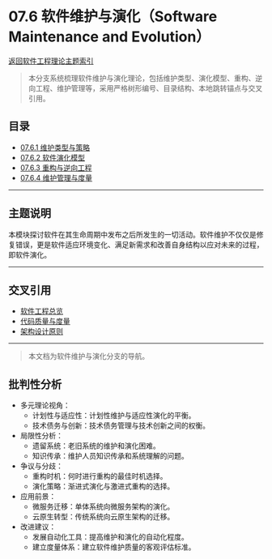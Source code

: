 # 07.6 软件维护与演化（Software Maintenance and Evolution）

[返回软件工程理论主题索引](README.md)

> 本分支系统梳理软件维护与演化理论，包括维护类型、演化模型、重构、逆向工程、维护管理等，采用严格树形编号、目录结构、本地跳转锚点与交叉引用。

## 目录

- [07.6.1 维护类型与策略](07.6.1_Maintenance_Types_and_Strategies.md)
- [07.6.2 软件演化模型](07.6.2_Evolution_Models.md)
- [07.6.3 重构与逆向工程](07.6.3_Refactoring_and_Reverse_Engineering.md)
- [07.6.4 维护管理与度量](07.6.4_Maintenance_Management_and_Metrics.md)

---

## 主题说明

本模块探讨软件在其生命周期中发布之后所发生的一切活动。软件维护不仅仅是修复错误，更是软件适应环境变化、满足新需求和改善自身结构以应对未来的过程，即软件演化。

---

## 交叉引用

- [软件工程总览](README.md)
- [代码质量与度量](../07.5_Software_Quality_and_Testing/07.5.3_Code_Quality_and_Metrics.md)
- [架构设计原则](../07.3_Software_Architecture_and_Design/07.3.1_Architectural_Principles.md)

---

> 本文档为软件维护与演化分支的导航。

## 批判性分析

- 多元理论视角：
  - 计划性与适应性：计划性维护与适应性演化的平衡。
  - 技术债务与创新：技术债务管理与技术创新之间的权衡。
- 局限性分析：
  - 遗留系统：老旧系统的维护和演化困难。
  - 知识传承：维护人员知识传承和系统理解的问题。
- 争议与分歧：
  - 重构时机：何时进行重构的最佳时机选择。
  - 演化策略：渐进式演化与激进式重构的选择。
- 应用前景：
  - 微服务迁移：单体系统向微服务架构的演化。
  - 云原生转型：传统系统向云原生架构的迁移。
- 改进建议：
  - 发展自动化工具：提高维护和演化的自动化程度。
  - 建立度量体系：建立软件维护质量的客观评估标准。
